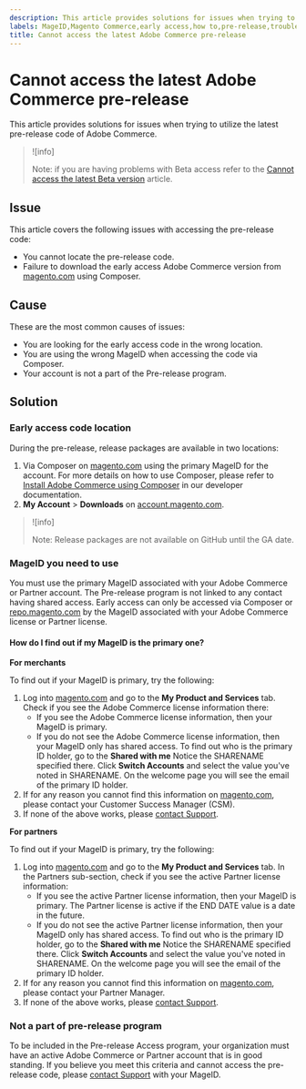 ```yaml
---
description: This article provides solutions for issues when trying to utilize the latest pre-release code of Adobe Commerce.
labels: MageID,Magento Commerce,early access,how to,pre-release,troubleshooting,Adobe Commerce,cloud infrastructure
title: Cannot access the latest Adobe Commerce pre-release
---
```


# Cannot access the latest Adobe Commerce pre-release

This article provides solutions for issues when trying to utilize the latest pre-release code of Adobe Commerce.

>![info]
>
>Note: if you are having problems with Beta access refer to the [Cannot access the latest Beta version](https://support.magento.com/hc/en-us/articles/360048169471) article.

## Issue

This article covers the following issues with accessing the pre-release code:

* You cannot locate the pre-release code.
* Failure to download the early access Adobe Commerce version from [magento.com](https://account.magento.com/customer/account/login) using Composer.

## Cause

These are the most common causes of issues:

* You are looking for the early access code in the wrong location.
* You are using the wrong MageID when accessing the code via Composer.
* Your account is not a part of the Pre-release program.

## Solution

### Early access code location

During the pre-release, release packages are available in two locations:

1. Via Composer on [magento.com](https://repo.magento.com/) using the primary MageID for the account. For more details on how to use Composer, please refer to [Install Adobe Commerce using Composer](https://devdocs.magento.com/guides/v2.3/install-gde/composer.html) in our developer documentation.
1. **My Account** > **Downloads** on [account.magento.com](https://account.magento.com/customer/account/login).

>![info]
>
>Note: Release packages are not available on GitHub until the GA date.

### MageID you need to use

You must use the primary MageID associated with your Adobe Commerce or Partner account. The Pre-release program is not linked to any contact having shared access. Early access can only be accessed via Composer or [repo.magento.com](https://repo.magento.com/) by the MageID associated with your Adobe Commerce license or Partner license.

#### How do I find out if my MageID is the primary one?

 **For merchants**

To find out if your MageID is primary, try the following:

1. Log into [magento.com](https://account.magento.com/customer/account/login) and go to the **My Product and Services** tab. Check if you see the Adobe Commerce license information there:
    * If you see the Adobe Commerce license information, then your MageID is primary.
    * If you do not see the Adobe Commerce license information, then your MageID only has shared access. To find out who is the primary ID holder, go to the **Shared with me** Notice the SHARENAME specified there. Click **Switch Accounts** and select the value you've noted in SHARENAME. On the welcome page you will see the email of the primary ID holder.
1. If for any reason you cannot find this information on [magento.com](https://account.magento.com/customer/account/login), please contact your Customer Success Manager (CSM).
1. If none of the above works, please [contact Support](https://support.magento.com/hc/en-us/articles/360019088251-Submit-a-support-ticket).

 **For partners**

To find out if your MageID is primary, try the following:

1. Log into [magento.com](https://account.magento.com/customer/account/login) and go to the **My Product and Services** tab. In the Partners sub-section, check if you see the active Partner license information:
    * If you see the active Partner license information, then your MageID is primary. The Partner license is active if the END DATE value is a date in the future.
    * If you do not see the active Partner license information, then your MageID only has shared access. To find out who is the primary ID holder, go to the **Shared with me** Notice the SHARENAME specified there. Click **Switch Accounts** and select the value you've noted in SHARENAME. On the welcome page you will see the email of the primary ID holder.
1. If for any reason you cannot find this information on [magento.com](https://account.magento.com/customer/account/login), please contact your Partner Manager.
1. If none of the above works, please [сontact Support](https://support.magento.com/hc/en-us/articles/360019088251-Submit-a-support-ticket).

### Not a part of pre-release program

To be included in the Pre-release Access program, your organization must have an active Adobe Commerce or Partner account that is in good standing. If you believe you meet this criteria and cannot access the pre-release code, please [contact Support](https://support.magento.com/hc/en-us/articles/360019088251-Submit-a-support-ticket) with your MageID.